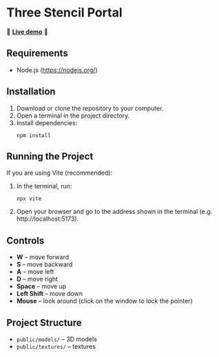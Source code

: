 # Three Stencil Portal


🚀 **[Live demo](https://politechnikapoznanska.pl/)** 🚀


## Requirements
- Node.js (https://nodejs.org/)

## Installation
1. Download or clone the repository to your computer.
2. Open a terminal in the project directory.
3. Install dependencies:
   ```
   npm install
   ```

## Running the Project
If you are using Vite (recommended):

1. In the terminal, run:
   ```
   npx vite
   ```
2. Open your browser and go to the address shown in the terminal (e.g. http://localhost:5173).

## Controls
- **W** – move forward
- **S** – move backward
- **A** – move left
- **D** – move right
- **Space** – move up
- **Left Shift** – move down
- **Mouse** – look around (click on the window to lock the pointer)

## Project Structure
- `public/models/` – 3D models
- `public/textures/` – textures
